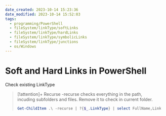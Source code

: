 ```yaml
---
date_created: 2023-10-14 15:23:36
date_modified: 2023-10-14 15:52:03
tags:
  - programming/PowerShell
  - fileSystem/linkType/softLinks
  - fileSystem/linkType/hardLinks
  - fileSystem/linkType/symbolicLinks
  - fileSystem/linkType/junctions
  - os/Windows
---
```

# Soft and Hard Links in PowerShell

Check existing LinkType

>[!attention]+ Recurse
>-recurse checks everything in the path, incuding subfolders and files. Remove it to check in current folder.
>
>```PowerShell
>Get-ChildItem .\ -recurse | ?{$_.LinkType} | select FullName,LinkType,Target | Format-List
>```
